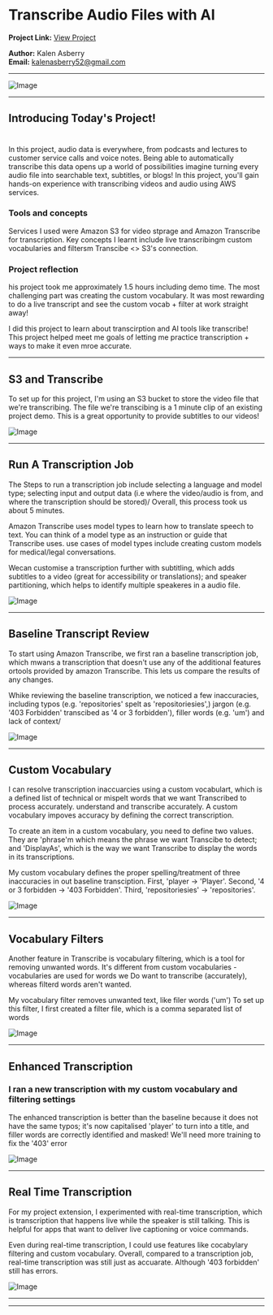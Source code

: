 # Transcribe Audio Files with AI

**Project Link:** [View Project](http://learn.nextwork.org/projects/aws-ai-transcribe)

**Author:** Kalen Asberry  
**Email:** kalenasberry52@gmail.com

---

![Image](http://learn.nextwork.org/secure_red_beautiful_frog/uploads/aws-ai-transcribe_o2p3q4r1)

---

## Introducing Today's Project!

# 

In this project, audio data is everywhere, from podcasts and lectures to customer service calls and voice notes. Being able to automatically transcribe this data opens up a world of possibilities imagine turning every audio file into searchable text, subtitles, or blogs! In this project, you'll gain hands-on experience with transcribing videos and audio using AWS services.

### Tools and concepts

Services I used were Amazon S3 for video stprage and Amazon Transcribe for transcription. Key concepts I learnt include live transcribingm custom vocabularies and filtersm Transcibe <> S3's connection. 

### Project reflection

his project took me approximately 1.5 hours including demo time. The most challenging part was creating the custom vocabulary. It was most rewarding to do a live transcript and see the custom vocab + filter at work straight away!

I did this project to learn about transcirption and AI tools like transcribe! This project helped meet me goals of letting me practice transcription + ways to make it even mroe accurate.

---

## S3 and Transcribe

To set up for this project, I'm using an S3 bucket to store the video file that we're transcribing. The file we're transcibing is a 1 minute clip of an existing project demo. This is a great opportunity to provide subtitles to our videos!

![Image](http://learn.nextwork.org/secure_red_beautiful_frog/uploads/aws-ai-transcribe_k1l4m7n0)

---

## Run A Transcription Job

The Steps to run a transcription job include selecting a language and model type; selecting input and output data (i.e where the video/audio is from, and where the transcription should be stored)/ Overall, this process took us about 5 minutes.

Amazon Transcribe uses model types to learn how to translate speech to text. You can think of a model type as an instruction or guide that Transcribe uses. use cases of model types include creating custom models for medical/legal conversations.

Wecan customise a transcription further with subtitling, which adds subtitles to a video (great for accessibility or translations);  and speaker partitioning, which helps to identify multiple speakeres in a audio file.

![Image](http://learn.nextwork.org/secure_red_beautiful_frog/uploads/aws-ai-transcribe_g0h1i2j3)

---

## Baseline Transcript Review

To start using Amazon Transcribe, we first ran a baseline transcription job, which mwans a transcription that doesn't use any of the additional features ortools provided by amazon Transcribe. This lets us compare the results of any changes.

Whike reviewing the baseline transcription, we noticed a few inaccuracies, including typos (e.g. 'repositories' spelt as 'repositoriesies',) jargon (e.g. '403 Forbidden' transcibed as '4 or 3 forbidden'), filler words (e.g. 'um') and lack of context/

![Image](http://learn.nextwork.org/secure_red_beautiful_frog/uploads/aws-ai-transcribe_s3t6u9v2)

---

## Custom Vocabulary

I can resolve transcription inaccuarcies using a custom vocabulart, which is a defined list of technical  or mispelt words that we want Transcribed to process accurately. understand and transcribe accurately. A custom vocabulary impoves accuracy by defining the correct transcription.

To create an item in a custom vocabulary, you need to define two values. They are 'phrase'm which means the phrase we want Transcibe to detect; and  'DisplayAs', which is the way we want Transcribe to display the words in its transcriptions.

My custom vocabulary defines the proper spelling/treatment of three inaccuracies in out baseline transciption. First, 'player -> 'Player'. Second, '4 or 3 forbidden -> '403 Forbidden'. Third, 'repositoriesies' -> 'repositories'.

![Image](http://learn.nextwork.org/secure_red_beautiful_frog/uploads/aws-ai-transcribe_e3f4g5h6)

---

## Vocabulary Filters

Another feature in Transcribe is vocabulary filtering, which is a tool for removing unwanted words.  It's different from custom vocabularies - vocabularies are used for words we Do want to transcribe (accurately), whereas filterd words aren't wanted. 

My vocabulary filter removes unwanted text, like filer words ('um') To set up this filter, I first created a filter file, which is a comma separated list of words

![Image](http://learn.nextwork.org/secure_red_beautiful_frog/uploads/aws-ai-transcribe_u7v8w9x0)

---

## Enhanced Transcription

### I ran a new transcription with my custom vocabulary and filtering settings

The enhanced transcription is better than the baseline because it does not have the same typos; it's now capitalised 'player' to turn into a title, and filler words are correctly identified and masked! We'll need more training to fix the '403' error

![Image](http://learn.nextwork.org/secure_red_beautiful_frog/uploads/aws-ai-transcribe_k1l2m3n4)

---

## Real Time Transcription

For my project extension, I experimented with real-time transcription, which is transcription that happens live while the speaker is still talking. This is helpful for apps that want to deliver live captioning or voice commands.

Even during real-time transcription, I could use features like cocabylary filtering and custom vocabulary. Overall, compared to a transcription job, real-time transcription was still just as accuarate. Although '403 forbidden' still has errors.

![Image](http://learn.nextwork.org/secure_red_beautiful_frog/uploads/aws-ai-transcribe_a5b6c7d8)

---

---
